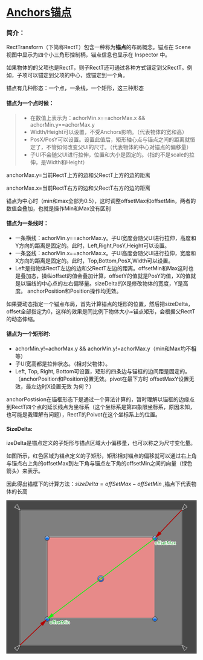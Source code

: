 # [Anchors锚点](https://docs.unity3d.com/cn/2019.4/Manual/UIBasicLayout.html)

### 简介：

RectTransform（下简称RectT）包含一种称为**锚点**的布局概念。锚点在 Scene 视图中显示为四个小三角形控制柄，锚点信息也显示在 Inspector 中。

如果物体的的父项也是RectT，则子RectT还可通过各种方式锚定到父RectT。例如，子项可以锚定到父项的中心，或锚定到一个角。

锚点有几种形态：一个点，一条线，一个矩形，这三种形态

#### 锚点为一个点时候：

> - 在数值上表示为：achorMin.x==achorMax.x && achorMin.y==achorMax.y
> - Width/Height可以设置，不受Anchors影响。（代表物体的宽和高）
> - PosX/PosY可以设置。设置此值后，矩形轴心点与锚点之间的距离就恒定了，不管如何改变父UI的尺寸。（代表物体的中心对锚点的偏移量）
> - 子UI不会随父UI进行拉伸，位置和大小是固定的。（指的不是scale的拉伸，是Width和Height）

anchorMax.y=当前RectT上方的边和父RectT上方的边的距离

anchorMax.x=当前RectT右方的边和父RectT右方的边的距离

锚点为中心时（min和max全部为0.5），这时调整offsetMax和offsetMin，两者的数值会叠加，也就是操作Min和Max没有区别

#### 锚点为一条线时：

- 一条横线：achorMin.y==achorMax.y。子UI宽度会随父UI进行拉伸，高度和Y方向的距离是固定的。此时，Left,Right,PosY,Height可以设置。
- 一条竖线：achorMin.x==achorMax.x。子UI高度会随父UI进行拉伸，宽度和X方向的距离是固定的。此时，Top,Bottom,PosX,Width可以设置。
- Left是指物体RectT左边的边和父RectT左边的距离。offsetMin和Max这时也是叠加态，操纵offset的值会叠加计算，offsetY的值就是PosY的值，X的值就是以锚线的中心点的左右偏移量。sizeDelta的X是修改物体的宽度，Y是高度。 anchorPosition和Position操作均无效。

如果要动态指定一个锚点布局，首先计算锚点的矩形的位置，然后把sizeDelta，offset全部指定为0，这样的效果是同比例下物体大小=锚点矩形，会根据父RectT的动态伸缩。

#### 锚点为一个矩形时:

- achorMin.y!=achorMax.y && achorMin.y!=achorMax.y（min和Max均不相等）
- 子UI宽高都是拉伸状态。（相对父物体）。
- Left, Top, Right, Bottom可设置，矩形的四条边与锚框的边间距是固定的。（anchorPosition和Position设置无效。pivot在最下方时 offsetMaxY设置无效，最左边时X设置无效 为何？）

anchorPostision在锚框形态下是通过一个算法计算的，暂时理解以锚框的边缘点到RectT四个点的延长线点为坐标系（这个坐标系是第四象限坐标系，原因未知，也可能是我理解有问题），RectT的Poivot在这个坐标系上的位置。

#### SizeDelta:

izeDelta是锚点定义的子矩形与锚点区域大小偏移量，也可以称之为尺寸变化量。

如图所示，红色区域为锚点定义的子矩形，矩形相对锚点的偏移就可以通过右上角与锚点右上角的offsetMax到左下角与锚点左下角的offsetMin之间的向量（绿色箭头）来表示。

因此得出锚框下的计算方法：$sizeDelta=offSetMax-offSetMin$  ,锚点下代表物体的长高



![rect_sizeDelta](Image/rect_sizeDelta.png)